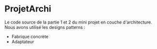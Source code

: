 # ProjetArchi

Le code source de la partie 1 et 2 du mini projet en couche d'architecture.
Nous avons utilisé les designs patterns : 
- Fabrique concrète 
- Adaptateur

